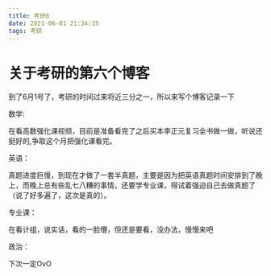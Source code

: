 ```yaml
---
title: 考研6
date: 2021-06-01 21:34:15
tags: 考研
---
```


# 关于考研的第六个博客

到了6月1号了，考研的时间过来将近三分之一，所以来写个博客记录一下

数学:

在看高数强化课视频，目前是准备看完了之后买本李正元复习全书做一做，听说还挺好的,争取这个月把强化课看完。

英语：

真题进度巨慢，到现在才做了一套半真题，主要是因为把英语真题时间安排到了晚上，而晚上总有些乱七八糟的事情，还要学专业课，得试着强迫自己去做真题了（说了好多遍了，这次是真的）。

专业课：

在看计组，说实话，看的一脸懵，但还是要看，没办法，慢慢来吧

政治：

下次一定OvO